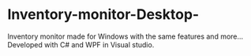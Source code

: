 # Inventory-monitor-Desktop-
Inventory monitor made for Windows with the same features and more... Developed with C# and WPF in Visual studio.
